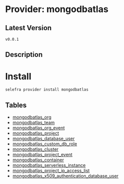# Provider: mongodbatlas

## Latest Version 

```
v0.0.1
```
## Description 


# Install 

```
selefra provider install mongodbatlas
```


## Tables 

- [mongodbatlas_org](mongodbatlas_org.md)
- [mongodbatlas_team](mongodbatlas_team.md)
- [mongodbatlas_org_event](mongodbatlas_org_event.md)
- [mongodbatlas_project](mongodbatlas_project.md)
- [mongodbatlas_database_user](mongodbatlas_database_user.md)
- [mongodbatlas_custom_db_role](mongodbatlas_custom_db_role.md)
- [mongodbatlas_cluster](mongodbatlas_cluster.md)
- [mongodbatlas_project_event](mongodbatlas_project_event.md)
- [mongodbatlas_container](mongodbatlas_container.md)
- [mongodbatlas_serverless_instance](mongodbatlas_serverless_instance.md)
- [mongodbatlas_project_ip_access_list](mongodbatlas_project_ip_access_list.md)
- [mongodbatlas_x509_authentication_database_user](mongodbatlas_x509_authentication_database_user.md)


